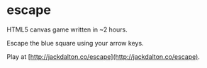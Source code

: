 # escape
HTML5 canvas game written in ~2 hours.

Escape the blue square using your arrow keys.

Play at [http://jackdalton.co/escape](http://jackdalton.co/escape).
